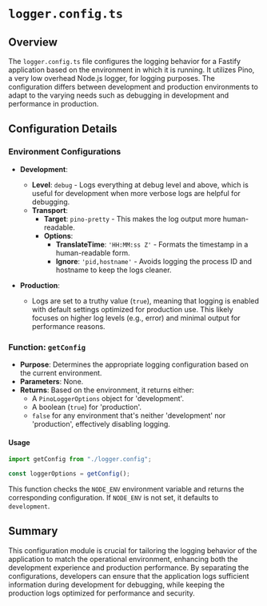 # `logger.config.ts`

## Overview

The `logger.config.ts` file configures the logging behavior for a Fastify application based on the environment in which it is running. It utilizes Pino, a very low overhead Node.js logger, for logging purposes. The configuration differs between development and production environments to adapt to the varying needs such as debugging in development and performance in production.

## Configuration Details

### Environment Configurations

- **Development**:

  - **Level**: `debug` - Logs everything at debug level and above, which is useful for development when more verbose logs are helpful for debugging.
  - **Transport**:
    - **Target**: `pino-pretty` - This makes the log output more human-readable.
    - **Options**:
      - **TranslateTime**: `'HH:MM:ss Z'` - Formats the timestamp in a human-readable form.
      - **Ignore**: `'pid,hostname'` - Avoids logging the process ID and hostname to keep the logs cleaner.

- **Production**:
  - Logs are set to a truthy value (`true`), meaning that logging is enabled with default settings optimized for production use. This likely focuses on higher log levels (e.g., error) and minimal output for performance reasons.

### Function: `getConfig`

- **Purpose**: Determines the appropriate logging configuration based on the current environment.
- **Parameters**: None.
- **Returns**: Based on the environment, it returns either:
  - A `PinoLoggerOptions` object for 'development'.
  - A boolean (`true`) for 'production'.
  - `false` for any environment that's neither 'development' nor 'production', effectively disabling logging.

#### Usage

```typescript
import getConfig from "./logger.config";

const loggerOptions = getConfig();
```

This function checks the `NODE_ENV` environment variable and returns the corresponding configuration. If `NODE_ENV` is not set, it defaults to `development`.

## Summary

This configuration module is crucial for tailoring the logging behavior of the application to match the operational environment, enhancing both the development experience and production performance. By separating the configurations, developers can ensure that the application logs sufficient information during development for debugging, while keeping the production logs optimized for performance and security.
